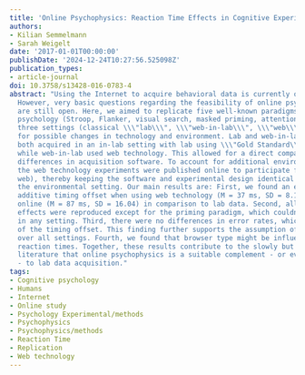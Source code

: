 ```yaml
---
title: 'Online Psychophysics: Reaction Time Effects in Cognitive Experiments'
authors:
- Kilian Semmelmann
- Sarah Weigelt
date: '2017-01-01T00:00:00'
publishDate: '2024-12-24T10:27:56.525098Z'
publication_types:
- article-journal
doi: 10.3758/s13428-016-0783-4
abstract: "Using the Internet to acquire behavioral data is currently on the rise.
  However, very basic questions regarding the feasibility of online psychophysics
  are still open. Here, we aimed to replicate five well-known paradigms in experimental
  psychology (Stroop, Flanker, visual search, masked priming, attentional blink) in
  three settings (classical \\\"lab\\\", \\\"web-in-lab\\\", \\\"web\\\") to account
  for possible changes in technology and environment. Lab and web-in-lab data were
  both acquired in an in-lab setting with lab using \\\"Gold Standard\\\" methods,
  while web-in-lab used web technology. This allowed for a direct comparison of potential
  differences in acquisition software. To account for additional environmental differences,
  the web technology experiments were published online to participate from home (setting
  web), thereby keeping the software and experimental design identical and only changing
  the environmental setting. Our main results are: First, we found an expected fixed
  additive timing offset when using web technology (M = 37 ms, SD = 8.14) and recording
  online (M = 87 ms, SD = 16.04) in comparison to lab data. Second, all task-specific
  effects were reproduced except for the priming paradigm, which couldn't be replicated
  in any setting. Third, there were no differences in error rates, which are independent
  of the timing offset. This finding further supports the assumption of data equality
  over all settings. Fourth, we found that browser type might be influencing absolute
  reaction times. Together, these results contribute to the slowly but steadily growing
  literature that online psychophysics is a suitable complement - or even substitute
  - to lab data acquisition."
tags:
- Cognitive psychology
- Humans
- Internet
- Online study
- Psychology Experimental/methods
- Psychophysics
- Psychophysics/methods
- Reaction Time
- Replication
- Web technology
---
```

